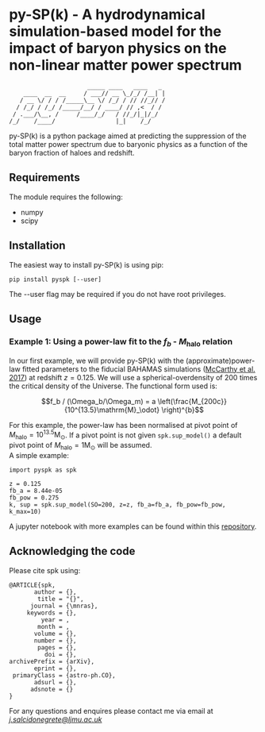 # py-SP(k) - A hydrodynamical simulation-based model for the impact of baryon physics on the non-linear matter power spectrum
                          _____ ____   ____   _ 
        ____  __  __     / ___// __ \_/_/ /__| |
       / __ \/ / / /_____\__ \/ /_/ / // //_// /
      / /_/ / /_/ /_____/__/ / ____/ // ,<  / / 
     / .___/\__, /     /____/_/   / //_/|_|/_/  
    /_/    /____/                 |_|    /_/    

py-SP(k) is a python package aimed at predicting the suppression of the total matter power spectrum due to baryonic physics as a function of the baryon fraction of haloes and redshift.

## Requirements

The module requires the following:

- numpy
- scipy

## Installation

The easiest way to install py-SP(k) is using pip:

```
pip install pyspk [--user]
```

The --user flag may be required if you do not have root privileges.

## Usage


### Example 1: Using a power-law fit to the $f_b$ - $M_\mathrm{halo}$ relation

In our first example, we will provide py-SP(k) with the (approximate)power-law fitted parameters to the fiducial BAHAMAS simulations ([McCarthy et al. 2017](https://academic.oup.com/mnras/article/465/3/2936/2417021)) at redshift $z=0.125$. We will use a spherical-overdensity of 200 times the critical density of the Universe. The functional form used is:

$$f_b / (\Omega_b/\Omega_m) = a \left(\frac{M_{200c}}{10^{13.5}\mathrm{M}_\odot} \right)^{b}$$

For this example, the power-law has been normalised at pivot point of $M_\mathrm{halo} = 10^{13.5} \mathrm{M}_\odot$. If a pivot point is not given `spk.sup_model()` a default pivot point of $M_\mathrm{halo} = 1 \mathrm{M}_\odot$ will be assumed.  
A simple example:

```
import pyspk as spk

z = 0.125
fb_a = 8.44e-05
fb_pow = 0.275
k, sup = spk.sup_model(SO=200, z=z, fb_a=fb_a, fb_pow=fb_pow, k_max=10)

```

A jupyter notebook with more examples can be found within this [repository](https://github.com/jemme07/pyspk/blob/main/examples/pySPk_Examples.ipynb). 


## Acknowledging the code

Please cite spk using:


```
@ARTICLE{spk,
       author = {},
        title = "{}",
      journal = {\mnras},
     keywords = {},
         year = ,
        month = ,
       volume = {},
       number = {},
        pages = {},
          doi = {},
archivePrefix = {arXiv},
       eprint = {},
 primaryClass = {astro-ph.CO},
       adsurl = {},
      adsnote = {}
}
```
For any questions and enquires please contact me via email at *j.salcidonegrete@ljmu.ac.uk*


